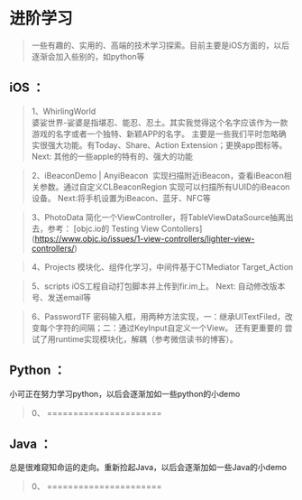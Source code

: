# 进阶学习
> 一些有趣的、实用的、高端的技术学习探索。目前主要是iOS方面的，以后逐渐会加入些别的，如python等

## iOS ： 

>  1、WhirlingWorld    
婆娑世界-娑婆是指堪忍、能忍、忍土。其实我觉得这个名字应该作为一款游戏的名字或者一个独特、新颖APP的名字。
主要是一些我们平时忽略确实很强大功能。有Today、Share、Action Extension；更换app图标等。
Next: 其他的一些apple的特有的、强大的功能

>  2、iBeaconDemo | AnyiBeacon  实现扫描附近iBeacon，查看iBeacon相关参数。通过自定义CLBeaconRegion 实现可以扫描所有UUID的iBeacon设备。
 Next:将手机设置为iBeacon、蓝牙、NFC等   

>  3、PhotoData  简化一个ViewController，将TableViewDataSource抽离出去，参考： [objc.io的 Testing View Contollers] (https://www.objc.io/issues/1-view-controllers/lighter-view-controllers/)

> 4、Projects 模块化、组件化学习，中间件基于CTMediator Target_Action

> 5、scripts iOS工程自动打包脚本并上传到fir.im上。
  Next: 自动修改版本号、发送email等
  
> 6、PasswordTF  密码输入框，用两种方法实现，一：继承UITextFiled，改变每个字符的间隔；二：通过KeyInput自定义一个View。 还有更重要的 尝试了用runtime实现模块化，解耦（参考微信读书的博客）。
## Python ：
小可正在努力学习python，以后会逐渐加如一些python的小demo 

>  0、 ======================
## Java ：
总是很难窥知命运的走向。重新捡起Java，以后会逐渐加如一些Java的小demo

>  0、 ======================

